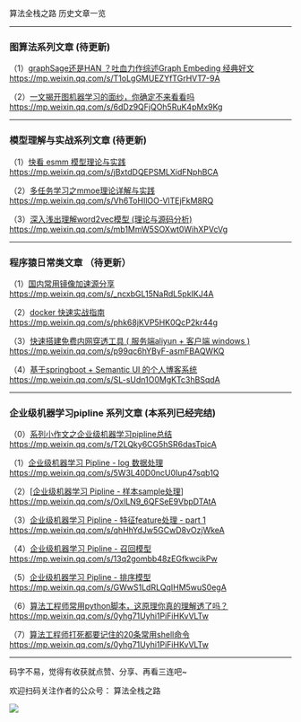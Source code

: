 算法全栈之路  历史文章一览 

---

### 图算法系列文章 (待更新)

（1）[graphSage还是HAN ？吐血力作综述Graph Embeding 经典好文](https://mp.weixin.qq.com/s/T1oLgGMUEZYfTGrHVT7-9A)
https://mp.weixin.qq.com/s/T1oLgGMUEZYfTGrHVT7-9A


（2）[一文揭开图机器学习的面纱，你确定不来看看吗](https://mp.weixin.qq.com/s/6dDz9QFjQOh5RuK4pMx9Kg)
https://mp.weixin.qq.com/s/6dDz9QFjQOh5RuK4pMx9Kg

---

### 模型理解与实战系列文章 (待更新)

（1）[快看 esmm 模型理论与实践](https://mp.weixin.qq.com/s/jBxtdDQEPSMLXidFNphBCA)
https://mp.weixin.qq.com/s/jBxtdDQEPSMLXidFNphBCA

（2）[多任务学习之mmoe理论详解与实践](https://mp.weixin.qq.com/s/Vh6ToHIlOO-VlTEjFkM8RQ)
https://mp.weixin.qq.com/s/Vh6ToHIlOO-VlTEjFkM8RQ

（3）[深入浅出理解word2vec模型 (理论与源码分析)](https://mp.weixin.qq.com/s/mb1MmW5SOXwt0WihXPVcVg)
https://mp.weixin.qq.com/s/mb1MmW5SOXwt0WihXPVcVg

---

### 程序猿日常类文章 （待更新）

（1）[国内常用镜像加速源分享](https://mp.weixin.qq.com/s/_ncxbGL15NaRdL5pkIKJ4A)
https://mp.weixin.qq.com/s/_ncxbGL15NaRdL5pkIKJ4A

（2）[docker 快速实战指南](https://mp.weixin.qq.com/s/phk68jKVP5HK0QcP2kr44g)
https://mp.weixin.qq.com/s/phk68jKVP5HK0QcP2kr44g

（3）[快速搭建免费内网穿透工具 ( 服务端aliyun + 客户端 windows )](https://mp.weixin.qq.com/s/p99qc6hYByF-asmFBAQWKQ)
https://mp.weixin.qq.com/s/p99qc6hYByF-asmFBAQWKQ

（4）[基于springboot + Semantic UI 的个人博客系统](https://mp.weixin.qq.com/s/SL-sUdn1O0MgKTc3hBSqdA)
https://mp.weixin.qq.com/s/SL-sUdn1O0MgKTc3hBSqdA

---

### 企业级机器学习pipline 系列文章 (本系列已经完结)

（0）[系列小作文之企业级机器学习pipline总结](https://mp.weixin.qq.com/s/T2LQky6CG5hSR6dasTpicA)
https://mp.weixin.qq.com/s/T2LQky6CG5hSR6dasTpicA

（1）[企业级机器学习 Pipline - log 数据处理](https://mp.weixin.qq.com/s/5W3L40D0ncU0Iup47sqb1Q)
https://mp.weixin.qq.com/s/5W3L40D0ncU0Iup47sqb1Q

（2）[[企业级机器学习 Pipline - 样本sample处理](https://mp.weixin.qq.com/s/OxlLN9_6QFSeE9VbpDTAtA)]
https://mp.weixin.qq.com/s/OxlLN9_6QFSeE9VbpDTAtA

（3）[企业级机器学习 Pipline - 特征feature处理 - part 1](https://mp.weixin.qq.com/s/qhHhYdJw5GCwD8vOzjWkeA)
https://mp.weixin.qq.com/s/qhHhYdJw5GCwD8vOzjWkeA

（4）[企业级机器学习 Pipline - 召回模型](https://mp.weixin.qq.com/s/13q2gombb48zEGfkwcikPw)
https://mp.weixin.qq.com/s/13q2gombb48zEGfkwcikPw

（5）[企业级机器学习 Pipline - 排序模型](https://mp.weixin.qq.com/s/GWwS1LdRLQqIHM5wuS0egA)
https://mp.weixin.qq.com/s/GWwS1LdRLQqIHM5wuS0egA

（6）[算法工程师常用python脚本，这原理你真的理解透了吗？](https://mp.weixin.qq.com/s/0yhg71Uyhi1PiFiHKvVLTw) https://mp.weixin.qq.com/s/0yhg71Uyhi1PiFiHKvVLTw

（7）[算法工程师打死都要记住的20条常用shell命令](https://mp.weixin.qq.com/s/0yhg71Uyhi1PiFiHKvVLTw) 
https://mp.weixin.qq.com/s/0yhg71Uyhi1PiFiHKvVLTw

---

码字不易，觉得有收获就点赞、分享、再看三连吧~

欢迎扫码关注作者的公众号： 算法全栈之路

![](https://gitee.com/ldh521/picgo/raw/master/2021-7-18/1626539300022-qrcode_for_gh_63df84028db0_258.jpg)


